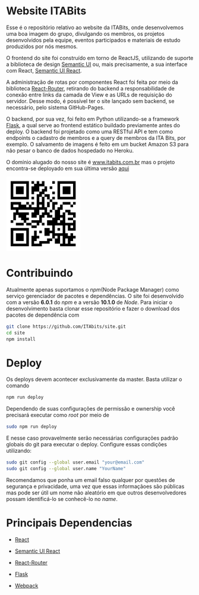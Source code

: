 
Website ITABits
==========

Esse é o repositório relativo ao website da ITABits, onde desenvolvemos uma boa imagem do grupo, divulgando os membros, os projetos desenvolvidos pela equipe, eventos participados e materiais de estudo produzidos por nós mesmos.

O frontend do site foi construído em torno de ReactJS, utilizando de suporte a biblioteca de design [Semantic UI](https://semantic-ui.com/) ou, mais precisamente, a sua interface com React, [Semantic UI React](https://react.semantic-ui.com/introduction).

A administração de rotas por componentes React foi feita por meio da biblioteca [React-Router](https://reacttraining.com/react-router/), retirando do backend a responsabilidade de conexão entre links da camada de View e as URLs de requisição do servidor. Desse modo, é possível ter o site lançado sem backend, se necessário, pelo sistema GitHub-Pages.

O backend, por sua vez, foi feito em Python utilizando-se a framework [Flask](http://flask.pocoo.org/), a qual serve ao frontend estático buildado previamente antes do deploy. O backend foi projetado como uma RESTful API e tem como endpoints o cadastro de membros e a query de membros da ITA Bits, por exemplo. O salvamento de imagens é feito em um bucket Amazon S3 para não pesar o banco de dados hospedado no Heroku.

O domínio alugado do nosso site é www.itabits.com.br mas o projeto encontra-se deployado em sua última versão [aqui](http://itabits-site.herokuapp.com/)

![](./public/qr_webits.png)

Contribuindo
==========

Atualmente apenas suportamos o *npm*(Node Package Manager) como serviço gerenciador de pacotes e dependências. O site foi desenvolvido com a versão **6.0.1** do *npm* e a versão **10.1.0** de *Node*. Para iniciar o desenvolvimento basta clonar esse repositório e fazer o download dos pacotes de dependência com

```sh
git clone https://github.com/ITAbits/site.git
cd site
npm install
```

Deploy
=========
Os deploys devem acontecer exclusivamente da master. Basta utilizar o comando

```sh
npm run deploy
```

Dependendo de suas configurações de permissão e ownership você precisará executar como _root_ por meio de

```sh
sudo npm run deploy
```

E nesse caso provavelmente serão necessárias configurações padrão globais do git para executar o deploy.
Configure essas condições utilizando:

```sh
sudo git config --global user.email "your@email.com"
sudo git config --global user.name "YourName"
```

Recomendamos que ponha um email falso qualquer por questões de segurança e privacidade, uma vez que essas informaçãoes são públicas mas pode ser útil um nome não aleatório em que outros desenvolvedores possam identificá-lo se conhecê-lo no _name_.

Principais Dependencias
============

* [React](https://reactjs.org/)

* [Semantic UI React](https://react.semantic-ui.com/introduction)

* [React-Router](https://reacttraining.com/react-router/)

* [Flask](http://flask.pocoo.org/)

* [Webpack](https://webpack.js.org/)
